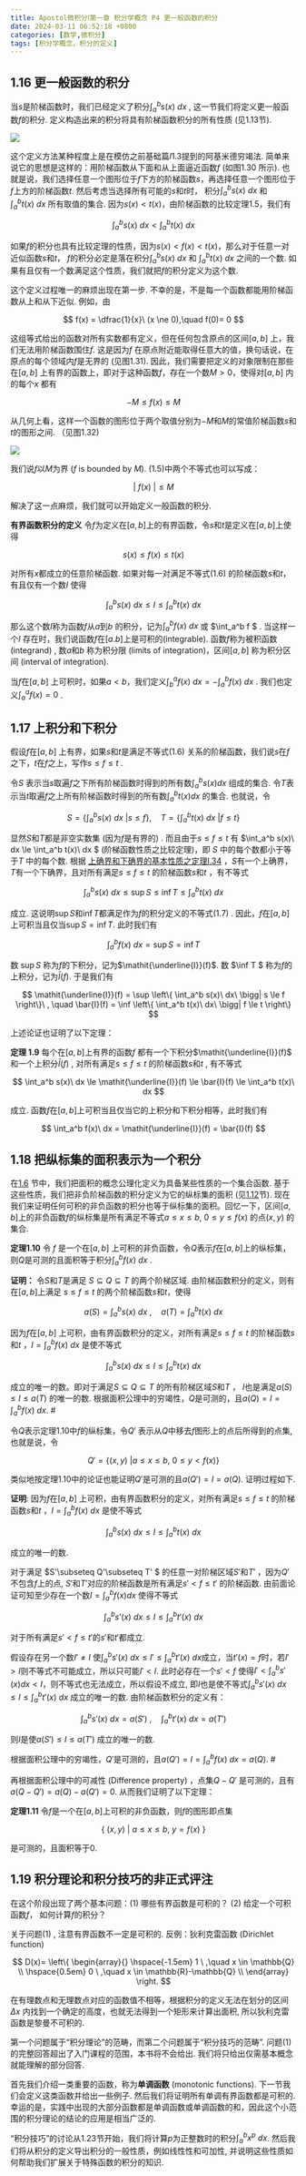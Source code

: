 ```yaml
---
title: Apostol微积分Ⅰ第一章 积分学概念 P4 更一般函数的积分
date: 2024-03-11 06:52:18 +0800
categories: [数学,微积分]
tags: [积分学概念，积分的定义]
---
```


## 1.16 更一般函数的积分

当$s$是阶梯函数时，我们已经定义了积分$\int_a^b s(x)\ dx$ ,  这一节我们将定义更一般函数$f$的积分. 定义构造出来的积分将具有阶梯函数积分的所有性质 (见$1.13$节).  



![](https://imagebed.deepmind.top/img/calculus1_C1/19.png)

这个定义方法某种程度上是在模仿之前基础篇$I 1.3$提到的阿基米德穷竭法.  简单来说它的思想是这样的：用阶梯函数从下面和从上面逼近函数$f$  (如图$1.30$ 所示). 也就是说，我们选择任意一个图形位于$f$下方的阶梯函数$s$，再选择任意一个图形位于$f$上方的阶梯函数$t$. 然后考虑当选择所有可能的$s$和$t$时， 积分$\int_a^b s(x)\ dx$ 和 $\int_a^b t(x)\ dx$ 所有取值的集合. 因为$s(x) < t(x)$，由阶梯函数的比较定理$1.5$，我们有


$$
\int_a^b s(x)\ dx < \int_a^b t(x)\ dx
$$


如果$f$的积分也具有比较定理的性质，因为$s(x)<f(x)<t(x)$，那么对于任意一对近似函数$s$和$t$， $f$的积分必定是落在积分$\int_a^b s(x)\ dx$ 和 $\int_a^b t(x)\ dx$ 之间的一个数. 如果有且仅有一个数满足这个性质，我们就把$f$的积分定义为这个数.

这个定义过程唯一的麻烦出现在第一步. 不幸的是，不是每一个函数都能用阶梯函数从上和从下近似. 例如，由


$$
f(x) = \dfrac{1}{x}\ (x \ne 0),\quad f(0)= 0
$$


这组等式给出的函数对所有实数都有定义，但在任何包含原点的区间$[a,b]$ 上，我们无法用阶梯函数围住$f$.   这是因为$f$ 在原点附近能取得任意大的值，换句话说，在原点的每个领域内$f$是无界的 (见图$1.31$). 因此，我们需要把定义的对象限制在那些在$[a,b]$ 上有界的函数上，即对于这种函数$f$，存在一个数$M>0$，使得对$[a,b]$ 内的每个$x$ 都有


$$
-M \le f(x) \le M  \tag{1.5}
$$



从几何上看，这样一个函数的图形位于两个取值分别为$-M$和$M$的常值阶梯函数$s$和$t$的图形之间. （见图$1.32$)



![](https://imagebed.deepmind.top/img/calculus1_C1/20.png)



我们说$f$以$M$为界  ($f$ is bounded by $M$).  $(1.5)$中两个不等式也可以写成：


$$
|\ f(x)\ | \le M
$$



解决了这一点麻烦，我们就可以开始定义一般函数的积分.

**有界函数积分的定义** 令$f$为定义在$[a,b]$上的有界函数，令$s$和$t$是定义在$[a,b]$上使得


$$
s(x) \le f(x) \le t(x) \tag{1.6}
$$



对所有$x$都成立的任意阶梯函数.  如果对每一对满足不等式$(1.6)$ 的阶梯函数$s$和$t$，有且仅有一个数$I$ 使得



$$
\int_a^b s(x)\ dx \le I \le \int_a^b t(x)\ dx  \tag{1.7}
$$

 

那么这个数$I$称为函数$f$从$a$到$b$ 的积分，记为$\int_a^b f(x)\ dx$  或 $\int_a^b f $ . 当这样一个$I$ 存在时，我们说函数$f$在$[a.b]$上是可积的(integrable). 函数$f$称为被积函数 (integrand) , 数$a$和$b$ 称为积分限 (limits of integration)，区间$[a,b]$ 称为积分区间 (interval of integration). 

当$f$在$[a,b]$ 上可积时，如果$a<b$，我们定义$\int_b^a f(x)\ dx = - \int_a^b f(x)\ dx$ . 我们也定义$\int_a^a f(x) = 0$ .   

## 1.17 上积分和下积分

假设$f$在$[a,b]$ 上有界，如果$s$和$t$是满足不等式$(1.6)$ 关系的阶梯函数，我们说$s$在$f$之下，$t$在$f$之上，写作$s\le f\le t$ .   

令$S$ 表示当$s$取遍$f$之下所有阶梯函数时得到的所有数$\int_a^b s(x)dx$ 组成的集合. 令$T$表示当$t$取遍$f$之上所有阶梯函数时得到的所有数$\int_a^b t(x)dx$ 的集合. 也就说，令



$$
S = \left\{ \int_a^b s(x)\ dx\ \bigg| s \le f \right\},\quad T=\left\{ \int_a^b t(x)\ dx\ \bigg| f \le t\right\}
$$



显然$S$和$T$都是非空实数集 (因为$f$是有界的) . 而且由于$s \le f \le t$ 有 $\int_a^b s(x)\ dx \le \int_a^b t(x)\ dx $ (阶梯函数性质之比较定理)，即 $S$ 中的每个数都小于等于$T$ 中的每个数. 根据 [上确界和下确界的基本性质之定理I.34](https://deepmind.top/posts/Apostol-calculus1-basics-p3-3/#311-%E4%B8%8A%E7%A1%AE%E7%95%8C%E5%92%8C%E4%B8%8B%E7%A1%AE%E7%95%8C%E7%9A%84%E5%9F%BA%E6%9C%AC%E6%80%A7%E8%B4%A8) ，$S$有一个上确界，$T$有一个下确界，且对所有满足$s\le f \le t$ 的阶梯函数$s$和$t$ ，有不等式


$$
\int_a^b s(x)\ dx \le \sup S \le \inf T \le \int_a^b t(x)\ dx
$$


成立. 这说明$\sup S$和$\inf T$都满足作为$f$的积分定义的不等式$(1.7)$ . 因此，$f$在$[a,b]$上可积当且仅当$\sup S = \inf T$. 此时我们有



$$
\int_a^b f(x)\ dx = \sup S = \inf T
$$





数 $\sup S$ 称为$f$的下积分，记为$\mathit{\underline{I}}(f)$.  数 $\inf T $ 称为$f$的上积分，记为$\bar{I}(f)$.  于是我们有


$$
\mathit{\underline{I}}(f) = \sup \left\{ \int_a^b s(x)\ dx\ \bigg| s \le f \right\}\ , \quad \bar{I}(f) = \inf \left\{ \int_a^b t(x)\ dx\ \bigg| f \le t \right\}
$$



上述论证也证明了以下定理：



**定理 1.9**  每个在$[a,b]$上有界的函数$f$ 都有一个下积分$\mathit{\underline{I}}(f)$ 和一个上积分$\bar{I}(f)$ , 对所有满足$s\le f \le t$ 的阶梯函数$s$和$t$ , 有不等式



$$
\int_a^b s(x)\ dx \le \mathit{\underline{I}}(f) \le \bar{I}(f) \le \int_a^b t(x)\ dx
$$



 成立. 函数$f$在$[a,b]$上可积当且仅当它的上积分和下积分相等，此时我们有



$$
\int_a^b f(x)\ dx = \mathit{\underline{I}}(f) = \bar{I}(f)
$$



## 1.18 把纵标集的面积表示为一个积分

在[1.6](https://deepmind.top/posts/Apostol-calculus1-C1-2/#16-%E6%8A%8A%E9%9D%A2%E7%A7%AF%E7%9A%84%E6%A6%82%E5%BF%B5%E5%AE%9A%E4%B9%89%E4%B8%BA%E9%9B%86%E5%90%88%E5%87%BD%E6%95%B0) 节中，我们把面积的概念公理化定义为具备某些性质的一个集合函数. 基于这些性质，我们把非负阶梯函数的积分定义为它的纵标集的面积 (见[1.12](https://deepmind.top/posts/Apostol-calculus1-C1-3/#112-%E9%98%B6%E6%A2%AF%E5%87%BD%E6%95%B0%E7%A7%AF%E5%88%86%E7%9A%84%E5%AE%9A%E4%B9%89)节).  现在我们来证明任何可积的非负函数的积分也等于纵标集的面积。回忆一下，区间$[a,b]$上的非负函数$f$的纵标集是所有满足不等式$a \le x \le b,\ 0\le y \le f(x)$ 的点$(x,y)$ 的集合. 

**定理1.10**  令 $f$ 是一个在$[a,b]$ 上可积的非负函数，令$Q$表示$f$在$[a,b]$上的纵标集，则$Q$是可测的且面积等于积分$\int_a^b f(x)\ dx$ .

**证明：** 令$S$和$T$是满足 $S \subseteq Q \subseteq T$ 的两个阶梯区域. 由阶梯函数积分的定义，则有在$[a,b]$上满足 $s \le f \le t$ 的两个阶梯函数$s$和$t$，使得




$$
a(S) = \int_a^b s(x)\ dx \ ,\quad a(T) = \int_a^b t(x)\ dx
$$




因为$f$在$[a,b]$ 上可积，由有界函数积分的定义，对所有满足$s\le f \le t$ 的阶梯函数$s$和$t$ ，$I = \int_a^b f(x)\ dx$ 是使不等式




$$
\int_a^b s(x)\ dx \le I \le \int_a^b t(x)\ dx 
$$




成立的唯一的数。即对于满足$S\subseteq Q \subseteq T$ 的所有阶梯区域$S$和$T$ ， $I$也是满足$a(S) \le I \le a(T)$ 的唯一的数. 根据面积公理中的穷竭性，$Q$是可测的，且$a(Q) = I = \int_a^b f(x)\ dx$.  $\#$

令$Q$表示定理$1.10$中$f$的纵标集，令$Q'$ 表示从$Q$中移去$f$图形上的点后所得到的点集, 也就是说，令


$$
Q' = \left\{ (x,y)\ \big| a \le x \le b,\ 0 \le y \lt f(x) \right\}
$$



类似地按定理$1.10$中的论证也能证明$Q'$是可测的且$a(Q') = I = a(Q)$.  证明过程如下.



**证明**:   因为$f$在$[a,b]$ 上可积，由有界函数积分的定义，对所有满足$s\le f \le t$ 的阶梯函数$s$和$t$ ，$I = \int_a^b f(x)\ dx$ 是使不等式


$$
\int_a^b s(x)\ dx \le I \le \int_a^b t(x)\ dx  
$$



成立的唯一的数. 

对于满足 $S'\subseteq Q'\subseteq T' $ 的任意一对阶梯区域$S'$和$T'$ ，因为$Q'$不包含$f$上的点,   $S'$和$T'$对应的阶梯函数是所有满足$s' \lt f \le t'$  的阶梯函数. 由前面论证可知至少存在一个数$I=\int_a^bf(x)dx$ 使得不等式


$$
\int_a^b s’(x)\ dx \le I \le \int_a^b t'(x)\ dx
$$


对于所有满足$s'\lt f \le t'$的$s'$和$t'$都成立.

假设存在另一个数$I' \ne I$ 使$\int_a^b s'(x)\ dx \le I' \le \int_a^b t'(x)\ dx$成立，当$t'(x)=f$时，若$I'>I$则不等式不可能成立，所以只可能$I'< I$. 此时必存在一个$s' < f$ 使得$I' \lt \int_a^b s'(x)dx < I$，则不等式也无法成立，所以假设不成立, 即$I$也是使不等式$\int_a^b s'(x)\ dx \le I \le \int_a^b t'(x)\ dx$ 成立的唯一的数. 由阶梯函数积分的定义有：


$$
\int_a^b s'(x)\ dx = a(S')\ ,\quad \int_a^b t'(x)\ dx = a(T')
$$


则$I$是使$a(S') \le I \le a(T')$ 成立的唯一的数.

根据面积公理中的穷竭性，$Q'$是可测的，且$a(Q') = I = \int_a^b f(x)\ dx= a(Q)$.  $\#$



再根据面积公理中的可减性 (Difference property) ，点集$Q-Q'$ 是可测的，且有 $a(Q-Q')= a(Q)-a(Q') = 0$.  从而我们证明了以下定理：

**定理1.11** 令$f$是一个在$[a,b]$上可积的非负函数，则$f$的图形即点集 


$$
\left\{\ (x,y)\ \big| \ a \le x \le b,\ y = f(x) \ \right\}
$$


是可测的，且面积等于0.



## 1.19 积分理论和积分技巧的非正式评注

在这个阶段出现了两个基本问题：$(1)$ 哪些有界函数是可积的？ $(2)$ 给定一个可积函数$f$， 如何计算$f$的积分？

关于问题$(1)$ ,  注意有界函数不一定是可积的.  反例：狄利克雷函数 (Dirichlet function)




$$
D(x)=
\left\{
\begin{array}{}
\hspace{-1.5em} 1 \ ,\quad x \in \mathbb{Q} \\
\hspace{0.5em} 0 \ ,\quad x \in \mathbb{R}-\mathbb{Q} \\
\end{array}
\right.
$$


在有理数点和无理数点对应的函数值不相等，根据积分的定义无法在划分的区间$\Delta x$ 内找到一个确定的高度，也就无法得到一个矩形来计算出面积, 所以狄利克雷函数是黎曼不可积的.

第一个问题属于“积分理论”的范畴，而第二个问题属于“积分技巧的范畴”. 问题$(1)$的完整回答超出了入门课程的范围，本书将不会给出. 我们将只给出仅需基本概念就能理解的部分回答.

 首先我们介绍一类重要的函数，称为**单调函数** (monotonic functions). 下一节我们会定义这类函数并给出一些例子. 然后我们将证明所有单调有界函数都是可积的. 幸运的是，实践中出现的大部分函数都是单调函数或单调函数的和，因此这个小范围的积分理论的结论的应用是相当广泛的.

“积分技巧”的讨论从$1.23$节开始，我们将计算$p$为正整数时的积分$\int_a^b x^p\ dx$. 然后我们将从积分的定义导出积分的一般性质，例如线性性和可加性, 并说明这些性质如何帮助我们扩展关于特殊函数的积分的知识.   





